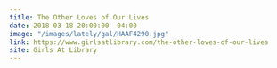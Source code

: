 ```yaml
---
title: The Other Loves of Our Lives
date: 2018-03-18 20:00:00 -04:00
image: "/images/lately/gal/HAAF4290.jpg"
link: https://www.girlsatlibrary.com/the-other-loves-of-our-lives
site: Girls At Library
---
```


